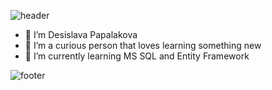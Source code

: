 ![header](https://capsule-render.vercel.app/api?type=waving&color=timeGradient&height=170&section=header&text=Hi%20There!&fontSize=50)

- 👋 I’m Desislava Papalakova
- 👀 I’m a curious person that loves learning something new
- 🌱 I’m currently learning MS SQL and Entity Framework

![footer](https://capsule-render.vercel.app/api?type=waving&color=timeGradient&height=150&section=footer&text=&fontSize=50)
